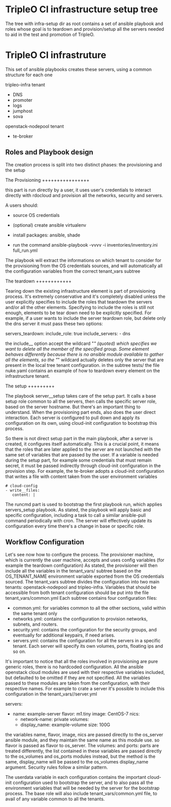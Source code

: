 TripleO CI infrastructure setup tree
====================================

The tree with infra-setup dir as root contains a set of
ansible playbook and roles whose goal is to teardown and
provision/setup all the servers needed to aid in the test
and promotion of TripleO.

TripleO CI infrastruture
========================

This set of ansible playbooks creates these servers, using a
common structure for each one

tripleo-infra tenant

  * DNS
  * promoter
  * logs
  * jumphost
  * sova

openstack-nodepool tenant

  * te-broker


Roles and Playbook design
-------------------------

The creation process is split into two distinct phases: the
provisioning and the setup

The Provisioning
++++++++++++++++

this part is run directly by a user, it uses user's
credentials to interact directly with rdocloud and provision
all the networks, security and servers.

A users should:

* source OS credentials
* (optional) create ansible virtualenv
* install packages: ansible, shade

* run the command ansible-playbook -vvvv -i inventories/inventory.ini full_run.yml

The playbook will extract the informations on which tenant
to consider for the provisioning from the OS credentials
sources, and will automatically all the configuration
variables from the correct tenant_vars subtree

The teardown
++++++++++++

Tearing down the existing infrastructure element is part of
provisioning process. It's extremely conservative and it's
completely disabled unless the user explicitly specifies to
include the roles that teardown the servers and/or all the
other elements. Specifying to include the roles is still not
enough, elements to be tear down need to be explicitly
specified.
For example, if a user wants to include the server teardown
role, but delete only the dns server it must pass these two
options:

servers_teardown:
    include_role: true
    include_servers:
       - dns

the include__<element> option accept the wildcard "*"
(quoted) which specifies we want to delete all the member of
the specified group. Some element behaves differently
because there is no ansible module available to gather all
the elements, so the "*" wildcard actually deletes only the
server that are present in the local tree tenant configuration.
in the subtree tests/ the file nuke.yaml contains an example
of how to teardown every element on the infrastructure
tenant.

The setup
+++++++++

The playbook server__setup takes care of the setup part. It
calls a base setup role common to all the servers, then
calls the specific server role, based on the server
hostname.
But there's an important thing to understand.
When the provisioning part ends, also does the user direct
interaction. Each server is configured to pull down and apply
its configuration on its own, using cloud-init configuration
to bootstrap this process.

So there is not direct setup part in the main playbook,
after a server is created, it configures itself
automatically.
This is a crucial point, it means that the roles that are
later applied to the server are not launched with the same
set of variables that are passed by the user. If a variable
is needed during the setup part, for example some
credentials that must remain secret, it must be passed
indirectly through cloud-init configuration in the provision
step.
For example, the te-broker adopts a cloud-init configuration
that writes a file with content taken from the user
environment variables

    # cloud-config
    - write__files:
       content: |


The runcmd part is used to bootstrap the first playbook run,
which applies servers_setup playbook.
As stated, the playbook will apply basic and specific
configuration, including a task to call a similar
ansible-pull command periodically with cron.
The server will effectively update its configuration every
time there's a change in base or specific role.

Workflow Configuration
----------------------

Let's see now how to configure the process.
The provisioner machine, which is currently the user
machine, accepts and uses config variables (for example the
teardown configuration)
As stated, the provisioner will then include all the
variables in the tenant_vars/<tenant> subtree based on the
OS_TENANT_NAME environment variable exported from the
OS credentials sourced.
The tenant_vars subtree divides the configuration into two
main tenants: openstack-nodepool and tripleo-infra.
Variables that should be accessible from both tenant
configuration should be put into the file
tenant_vars/common.yml
Each <tenant> subtree contains four configuration files:

 * common.yml: for variables common to all the other
   sections, valid within the same tenant only
 * networks.yml: contains the configuration to provision
   networks, subnets, and routers.
 * security.yml: contains the configuration for the security
   groups, and eventually for additional keypairs, if need
   arises.
 * servers.yml: contains the configuration for all the
   servers in a specific tenant. Each server will specify its
   own volumes, ports, floating ips and so on.

It's important to notice that all the roles involved in
provisioning are pure generic roles, there is no hardcoded
configuration. All the ansible openstack cloud modules are
used with their respective variables included, but defaulted
to be omitted if they are not specified. All the variables
passed to these modules are taken from the configuration,
with their respective names.
For example to crate a server it's possible to include this
configuration in the tenant_vars/<tenant>/server.yml

servers:
   - name: example-server
     flavor: m1.tiny
     image: CentOS-7
     nics:
       - network-name: private
     volumes:
       - display_name: example-volume
         size: 100G

the variables name, flavor, image, nics are passed directly
to the os_server ansible module, and they maintain the same
name as this module use. so flavor is passed as flavor to
os_server.
The volumes: and ports: parts are treated differently, the
list contained in these variables are passed directly to the
os_volumes and os_ports modules instead, but the method is
the same, display_name will be passed to the os_volumes
display_name argument.
Security rules follow a similar pattern.

The userdata variable in each configuration contains the
important cloud-init configuration used to bootstrap the
server, and to also pass all the environment variables that
will be needed by the server for the bootstrap process.
The base role will also include tenant_vars/common.yml file,
to avail of any variable common to all the tenants.
